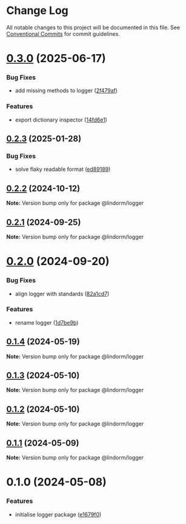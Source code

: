 # Change Log

All notable changes to this project will be documented in this file.
See [Conventional Commits](https://conventionalcommits.org) for commit guidelines.

# [0.3.0](https://github.com/lindorm-io/monorepo/compare/@lindorm/logger@0.2.3...@lindorm/logger@0.3.0) (2025-06-17)

### Bug Fixes

- add missing methods to logger ([2f479af](https://github.com/lindorm-io/monorepo/commit/2f479afeae63a0de5b98377b5f49d26314fdac9c))

### Features

- export dictionary inspector ([14fd6e1](https://github.com/lindorm-io/monorepo/commit/14fd6e13c386d9e0c9f8864db5e3b1dc2f0ee9d9))

## [0.2.3](https://github.com/lindorm-io/monorepo/compare/@lindorm/logger@0.2.2...@lindorm/logger@0.2.3) (2025-01-28)

### Bug Fixes

- solve flaky readable format ([ed89189](https://github.com/lindorm-io/monorepo/commit/ed89189115c6c4e24a8c641f937aa1708de3a13a))

## [0.2.2](https://github.com/lindorm-io/monorepo/compare/@lindorm/logger@0.2.1...@lindorm/logger@0.2.2) (2024-10-12)

**Note:** Version bump only for package @lindorm/logger

## [0.2.1](https://github.com/lindorm-io/monorepo/compare/@lindorm/logger@0.2.0...@lindorm/logger@0.2.1) (2024-09-25)

**Note:** Version bump only for package @lindorm/logger

# [0.2.0](https://github.com/lindorm-io/monorepo/compare/@lindorm/logger@0.1.4...@lindorm/logger@0.2.0) (2024-09-20)

### Bug Fixes

- align logger with standards ([82a1cd7](https://github.com/lindorm-io/monorepo/commit/82a1cd771fa53c28cce28b6db8d627303126c9fa))

### Features

- rename logger ([1d7be9b](https://github.com/lindorm-io/monorepo/commit/1d7be9bf801fc817b9ef28c2a7eec30e64cb305e))

## [0.1.4](https://github.com/lindorm-io/monorepo/compare/@lindorm/logger@0.1.3...@lindorm/logger@0.1.4) (2024-05-19)

**Note:** Version bump only for package @lindorm/logger

## [0.1.3](https://github.com/lindorm-io/monorepo/compare/@lindorm/logger@0.1.2...@lindorm/logger@0.1.3) (2024-05-10)

**Note:** Version bump only for package @lindorm/logger

## [0.1.2](https://github.com/lindorm-io/monorepo/compare/@lindorm/logger@0.1.1...@lindorm/logger@0.1.2) (2024-05-10)

**Note:** Version bump only for package @lindorm/logger

## [0.1.1](https://github.com/lindorm-io/monorepo/compare/@lindorm/logger@0.1.0...@lindorm/logger@0.1.1) (2024-05-09)

**Note:** Version bump only for package @lindorm/logger

# 0.1.0 (2024-05-08)

### Features

- initialise logger package ([e1679f0](https://github.com/lindorm-io/monorepo/commit/e1679f0a574b2ad54e7643dd74fcebc25cd4f0cd))
